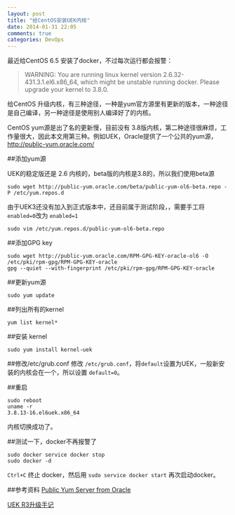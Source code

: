 ```yaml
---
layout: post
title: "给CentOS安装UEK内核"
date: 2014-01-31 22:05
comments: true
categories: DevOps
---
```


最近给CentOS 6.5 安装了docker，不过每次运行都会报警：

> WARNING: You are running linux kernel version 2.6.32-431.3.1.el6.x86_64, which might be unstable running docker. Please upgrade your kernel to 3.8.0.

给CentOS 升级内核，有三种途径，一种是yum官方源里有更新的版本，一种途径是自己编译，另一种途径是使用别人编译好了的内核。

CentOS yum源是出了名的更新慢，目前没有 3.8版内核，第二种途径很麻烦，工作量很大，因此本文用第三种。例如UEK，Oracle提供了一个公共的yum源，<http://public-yum.oracle.com/>

##添加yum源

UEK的稳定版还是 2.6 内核的，beta版的内核是3.8的，所以我们使用beta源

    sudo wget http://public-yum.oracle.com/beta/public-yum-ol6-beta.repo -P /etc/yum.repos.d

由于UEK3还没有加入到正式版本中，还目前属于测试阶段，，需要手工将 `enabled=0`改为 `enabled=1`

    sudo vim /etc/yum.repos.d/public-yum-ol6-beta.repo

##添加GPG key

    sudo wget http://public-yum.oracle.com/RPM-GPG-KEY-oracle-ol6 -O /etc/pki/rpm-gpg/RPM-GPG-KEY-oracle
    gpg --quiet --with-fingerprint /etc/pki/rpm-gpg/RPM-GPG-KEY-oracle

##更新yum源

    sudo yum update

##列出所有的kernel

    yum list kernel*
    
<!-- more -->

##安装 kernel

    sudo yum install kernel-uek

##修改/etc/grub.conf
修改 `/etc/grub.conf`，将`default`设置为UEK，一般新安装的内核会在一个，所以设置 `default=0`。

##重启

    sudo reboot
    uname -r
    3.8.13-16.el6uek.x86_64

内核切换成功了。
    
##测试一下，docker不再报警了

    sudo docker service docker stop
    sudo docker -d

`Ctrl+C` 终止 docker，然后用 `sudo service docker start` 再次启动docker。

##参考资料
[Public Yum Server from Oracle](http://public-yum.oracle.com/)

[UEK R3升级手记](http://blog.liulantao.com/Technology/2013/09/23/kernel-uek-3813-upgrade-notes.html)

